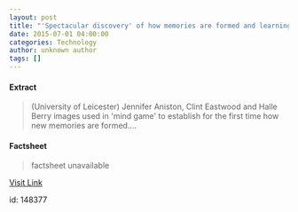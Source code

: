 ```yaml
---
layout: post
title: "'Spectacular discovery' of how memories are formed and learning takes place"
date: 2015-07-01 04:00:00
categories: Technology
author: unknown author
tags: []
---
```



#### Extract
>(University of Leicester) Jennifer Aniston, Clint Eastwood and Halle Berry images used in 'mind game' to establish for the first time how new memories are formed....

#### Factsheet
>factsheet unavailable

[Visit Link](http://www.eurekalert.org/pub_releases/2015-07/uol-do062615.php)

id:  148377
